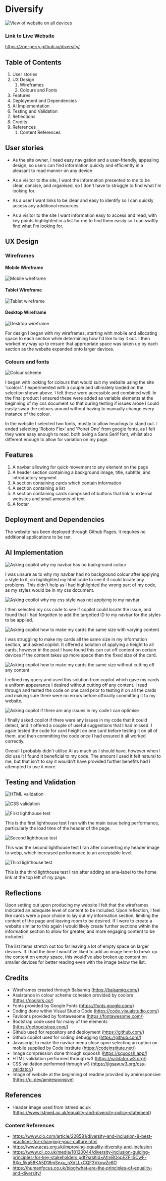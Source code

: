 # Diversify

![View of website on all devices](./assets/readme-assets/amiresponsive.PNG)

### Link to Live Website
https://zoe-perry.github.io/diversify/

## Table of Contents

1. User stories
2. UX Design
    1. Wireframes
    2. Colours and Fonts
3. Features
4. Deployment and Dependencies
5. AI Implementation
6. Testing and Validation
7. Reflections
8. Credits
9. References
    1. Content References

## User stories

- As the site owner, I need easy navigation and a user-friendly, appealing design, so users can find information quickly and efficiently in a pleasant to read manner on any device.

- As a visitor to the site, I want the information presented to me to be clear, concise, and organised, so I don't have to struggle to find what I'm looking for.

- As a user I want links to be clear and easy to identify so I can quickly access any additional resources.

- As a visitor to the site I want information easy to access and read, with key points highlighted in a list for me to find them easily so I can swiftly find what I'm looking for.

## UX Design
### Wireframes
#### Mobile Wireframe
![Mobile wireframe](./assets/readme-assets/mobile-wf.PNG)

#### Tablet Wireframe
![Tablet wireframe](./assets/readme-assets/tablet-wf.PNG)

#### Desktop Wireframe
![Desktop wireframe](./assets/readme-assets/desktop-wf.PNG)

For design I began with my wireframes, starting with mobile and allocating space to each section while determining how I'd like to lay it out. I then worked my way up to ensure that appropriate space was taken up by each section as the website expanded onto larger devices.

### Colours and fonts
![Colour scheme](./assets/readme-assets/colour-scheme.PNG)

I began with looking for colours that would suit my website using the site 'coolors'. I experimented with a couple and ultimately landed on the selection shown above. I felt these were accessible and combined well. In the final product I ensured these were added as variable elements at the beginning of my css document so that during testing if issues arose I could easily swap the colours around without having to manually change every instance of the colour.

In the website I selected two fonts, mostly to allow headings to stand out. I ended selecting 'Roboto Flex' and 'Poiret One' from google fonts, as I felt they were easy enough to read, both being a Sans Serif font, whilst also different enough to allow for variation on my page.

## Features

1. A navbar allowing for quick movement to any element on the page
2. A header section containing a background image, title, subtitle, and introductory segment
3. A section containing cards which contain information
4. A section containing a list
5. A section containing cards comprised of buttons that link to external websites and small amounts of text
6. A footer

## Deployment and Dependencies

The website has been deployed through Github Pages. It requires no additional applications to be ran.

## AI Implementation

![Asking copilot why my navbar has no background colour](./assets/readme-assets/ai-1.PNG)

I was unsure as to why my navbar had no background colour after applying a style to it, so highlighted my html code to see if it could locate any problems. This didn't help as I had highlighted the wrong part of my code, as my styles would be in my css document.

![Asking copilot why my css style was not applying to my navbar](./assets/readme-assets/ai-2.PNG)

I then selected my css code to see if copilot could locate the issue, and found that I had forgotten to add the targetted ID to my navbar for the styles to be applied.

![Asking copilot how to make my cards the same size with varying content](./assets/readme-assets/ai-3.PNG)

I was struggling to make my cards all the same size in my information section, and asked copilot. It offered a solution of applying a height to all cards, however in the past I have found this can cut off content on certain devices if the content takes up more space than the fixed size of the card.

![Asking copilot how to make my cards the same size without cutting off any content](./assets/readme-assets/ai-4.PNG)

I refined my query and used this solution from copilot which gave my cards a uniform appearance I desired without cutting off any content. I read through and tested the code on one card prior to testing it on all the cards and making sure there were no errors before officially committing it to my website.

![Asking copilot if there are any issues in my code I can optimise](./assets/readme-assets/ai-5.PNG)

I finally asked copilot if there were any issues in my code that it could detect, and it offered a couple of useful suggestions that I had missed. I again tested the code for card height on one card before testing it on all of them, and then committing the code once I had ensured it all worked correctly.

Overall I probably didn't utilise AI as much as I should have, however when I did use it I found it beneficial to my code. The amount I used it felt natural to me, but that isn't to say it wouldn't have provided further benefits had I attempted to use it more.


## Testing and Validation

![HTML validation](./assets/readme-assets/html-validation.PNG)

![CSS validation](./assets/readme-assets/css-validation.PNG)

![First lighthouse test](./assets/readme-assets/lighthouse-1.PNG)

This is the first lighthouse test I ran with the main issue being performance, particularly the load time of the header of the page.

![Second lighthouse test](./assets/readme-assets/lighthouse-2.PNG)

This was the second lighthouse test I ran after converting my header image to webp, which increased performance to an acceptable level.

![Third lighthouse test](./assets/readme-assets/lighthouse-3.PNG)

This is the third lighthouse test I ran after adding an aria-label to the home link at the top left of my page.

## Reflections

Upon setting out upon producing my website I felt that the wireframes indicated an adequate level of content to be included. Upon reflection, I feel like cards were a poor choice to lay out my information section, limiting the content of the page and leaving room to be desired. If I were to create a website similar to this again I would likely create further sections within the information section to allow for greater, and more engaging content to be included.

The list items stretch out too far leaving a lot of empty space on larger devices. If I had the time I would've liked to add an image here to break up the content on empty space, this would've also broken up content on smaller devices for better reading even with the image below the list.

## Credits
 
- Wireframes created through Balsamiq (https://balsamiq.com/)
- Assistance in colour scheme cohesion provided by coolors (https://coolors.co/)
- Fonts provided by Google Fonts (https://fonts.google.com/)
- Coding done within Visual Studio Code (https://code.visualstudio.com/)
- Favicons provided by fontawesome (https://fontawesome.com/)
- Bootstrap code used for many of the elements (https://getbootstrap.com/)
- Github used for repository and deployment (https://github.com/)
- Github copilot used for coding debugging (https://github.com/)
- Javascript to make the navbar menu close upon selecting an option on mobile supplied by Code Institute (https://codeinstitute.net/)
- Image compression done through squoosh (https://squoosh.app/)
- HTML validation performed through w3 (https://validator.w3.org/)
- CSS validation performed through w3 (https://jigsaw.w3.org/css-validator/)
- Image of website at the beginning of readme provided by amiresponsive (https://ui.dev/amiresponsive)

## References

- Header image used from Istmed.ac.uk (https://www.lstmed.ac.uk/equality-and-diversity-policy-statement)

### Content References

- https://www.cio.com/article/228581/diversity-and-inclusion-8-best-practices-for-changing-your-culture.html
- https://www.acas.org.uk/improving-equality-diversity-and-inclusion
- https://www.cii.co.uk/media/10120044/diversity-inclusion-guiding-principles-for-key-stakeholders.pdf?srsltid=AfmBOopEZFlI5CwF-BXq_5ka58KA5D18mSnxu_nXdLLxCQF3VkxwZe6O
- https://humanfocus.co.uk/blog/what-are-the-principles-of-equality-and-diversity/